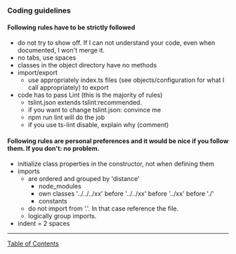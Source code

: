 ### Coding guidelines

#### Following rules have to be strictly followed
- do not try to show off. If I can not understand your code, even when documented, I won't merge it.
- no tabs, use spaces
- classes in the object directory have no methods
- import/export
  - use appropriately index.ts files (see objects/configuration for what I call appropriately) to export  
- code has to pass Lint (this is the majority of rules)
  - tslint.json extends tslint:recommended.
  - if you want to change tslint.json: convince me
  - npm run lint will do the job
  - if you use ts-lint disable, explain why (comment)

#### Following rules are personal preferences and it would be nice if you follow them. If you don't: no problem.
- initialize class properties in the constructor, not when defining them
- imports
  - are ordered and grouped by 'distance'
    - node_modules
    - own classes '../../../xx' before '../../xx' before '../xx' before './'
    - constants
  - do not import from '.'. In that case reference the file.
  - logically group imports.
- indent = 2 spaces  

---
[Table of Contents](/docs/documentation.md)
